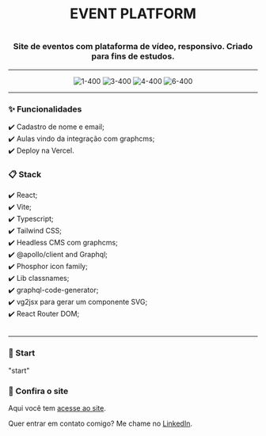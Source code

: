 
<h1 align="center">EVENT PLATFORM<h1> 
<h3 align="center">Site de eventos com plataforma de vídeo, responsivo. Criado para fins de estudos.</h3>
 
 <hr>

<div align="center">
 
![1-400](https://user-images.githubusercontent.com/99914904/177060332-a4d28e9e-dbb7-4eb8-aca9-4ffa7098eee0.png) ![3-400](https://user-images.githubusercontent.com/99914904/177060381-e7d54084-b070-43a2-b516-52b27fb4b4e3.png)
![4-400](https://user-images.githubusercontent.com/99914904/177060513-ac25fe43-92fd-4a43-baef-20cf7fca6d67.png) ![6-400](https://user-images.githubusercontent.com/99914904/177060514-bc944ebc-d788-4704-a229-261716a5b735.png)
 
</div>
 
 <hr>

### ✨ Funcionalidades


✔️ Cadastro de nome e email;<br>
✔️ Aulas vindo da integração com graphcms;<br>
✔️ Deploy na Vercel.<br>

<h3>📋 Stack</h3>
✔️ React; <br>
✔️ Vite; <br>
✔️ Typescript; <br>
✔️ Tailwind CSS; <br>
✔️ Headless CMS com graphcms; <br>
✔️ @apollo/client and Graphql; <br>
✔️ Phosphor icon family; <br>
✔️ Lib classnames; <br>
✔️ graphql-code-generator; <br>
✔️ vg2jsx para gerar um componente SVG; <br>
✔️ React Router DOM; <br>
<br>

<hr>

### 🏁 Start 

"start"

### 🔗 Confira o site
  
Aqui você tem [acesse ao site](https://event-platformm-chi.vercel.app/).
  
 Quer entrar em contato comigo? Me chame no [LinkedIn](https://www.linkedin.com/in/bianca-macedo-hoffer/).

